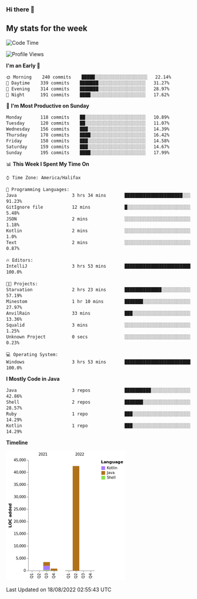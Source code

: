 ### Hi there 👋

## My stats for the week
<!--START_SECTION:waka-->
![Code Time](http://img.shields.io/badge/Code%20Time-378%20hrs%2039%20mins-blue)

![Profile Views](http://img.shields.io/badge/Profile%20Views-0-blue)

**I'm an Early 🐤** 

```text
🌞 Morning    240 commits    █████░░░░░░░░░░░░░░░░░░░░   22.14% 
🌆 Daytime    339 commits    ███████░░░░░░░░░░░░░░░░░░   31.27% 
🌃 Evening    314 commits    ███████░░░░░░░░░░░░░░░░░░   28.97% 
🌙 Night      191 commits    ████░░░░░░░░░░░░░░░░░░░░░   17.62%

```
📅 **I'm Most Productive on Sunday** 

```text
Monday       118 commits    ██░░░░░░░░░░░░░░░░░░░░░░░   10.89% 
Tuesday      120 commits    ██░░░░░░░░░░░░░░░░░░░░░░░   11.07% 
Wednesday    156 commits    ███░░░░░░░░░░░░░░░░░░░░░░   14.39% 
Thursday     178 commits    ████░░░░░░░░░░░░░░░░░░░░░   16.42% 
Friday       158 commits    ███░░░░░░░░░░░░░░░░░░░░░░   14.58% 
Saturday     159 commits    ███░░░░░░░░░░░░░░░░░░░░░░   14.67% 
Sunday       195 commits    ████░░░░░░░░░░░░░░░░░░░░░   17.99%

```


📊 **This Week I Spent My Time On** 

```text
⌚︎ Time Zone: America/Halifax

💬 Programming Languages: 
Java                     3 hrs 34 mins       ██████████████████████░░░   91.23% 
GitIgnore file           12 mins             █░░░░░░░░░░░░░░░░░░░░░░░░   5.48% 
JSON                     2 mins              ░░░░░░░░░░░░░░░░░░░░░░░░░   1.18% 
Kotlin                   2 mins              ░░░░░░░░░░░░░░░░░░░░░░░░░   1.0% 
Text                     2 mins              ░░░░░░░░░░░░░░░░░░░░░░░░░   0.87%

🔥 Editors: 
IntelliJ                 3 hrs 53 mins       █████████████████████████   100.0%

🐱‍💻 Projects: 
Starvation               2 hrs 23 mins       ██████████████░░░░░░░░░░░   57.19% 
Minestom                 1 hr 10 mins        ███████░░░░░░░░░░░░░░░░░░   27.97% 
AnvilRain                33 mins             ███░░░░░░░░░░░░░░░░░░░░░░   13.36% 
Squalid                  3 mins              ░░░░░░░░░░░░░░░░░░░░░░░░░   1.25% 
Unknown Project          0 secs              ░░░░░░░░░░░░░░░░░░░░░░░░░   0.23%

💻 Operating System: 
Windows                  3 hrs 53 mins       █████████████████████████   100.0%

```

**I Mostly Code in Java** 

```text
Java                     3 repos             ██████████░░░░░░░░░░░░░░░   42.86% 
Shell                    2 repos             ███████░░░░░░░░░░░░░░░░░░   28.57% 
Ruby                     1 repo              ███░░░░░░░░░░░░░░░░░░░░░░   14.29% 
Kotlin                   1 repo              ███░░░░░░░░░░░░░░░░░░░░░░   14.29%

```


**Timeline**

![Chart not found](https://raw.githubusercontent.com/lyndseyy/lyndseyy/main/charts/bar_graph.png) 


 Last Updated on 18/08/2022 02:55:43 UTC
<!--END_SECTION:waka-->